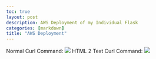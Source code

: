 ```yaml
---
toc: true
layout: post
description: AWS Deployment of my Individual Flask
categories: [markdown]
title: "AWS Deployment"
---
```

Normal Curl Command:
![](https://awesomescreenshot.s3.amazonaws.com/image/2872977/33085691-c0efd4efabafe404463ab3f1a17699bd.png?X-Amz-Algorithm=AWS4-HMAC-SHA256&X-Amz-Credential=AKIAJSCJQ2NM3XLFPVKA%2F20221005%2Fus-east-1%2Fs3%2Faws4_request&X-Amz-Date=20221005T035302Z&X-Amz-Expires=28800&X-Amz-SignedHeaders=host&X-Amz-Signature=4385ef7a4f53d39ff2b953288027618f2ed47bc624ddb0e92242ef193b35291f)
HTML 2 Text Curl Command:
![](https://awesomescreenshot.s3.amazonaws.com/image/2872977/33086181-3e883cd40b9a15c6aa614ec814e4152b.png?X-Amz-Algorithm=AWS4-HMAC-SHA256&X-Amz-Credential=AKIAJSCJQ2NM3XLFPVKA%2F20221005%2Fus-east-1%2Fs3%2Faws4_request&X-Amz-Date=20221005T040636Z&X-Amz-Expires=28800&X-Amz-SignedHeaders=host&X-Amz-Signature=4d205a67da90d9b6921aba0937af242e82a489a34f2fcda4bed3e576b3138a64)
